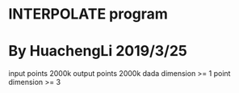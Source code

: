 # INTERPOLATE program
# By HuachengLi 2019/3/25
input points 2000k
output points 2000k
dada dimension >= 1
point dimension >= 3
